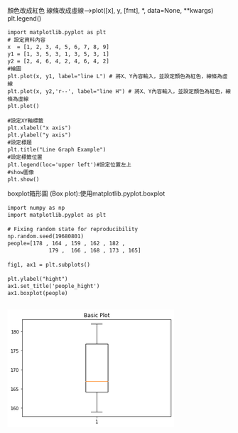 
顏色改成紅色 線條改成虛線-->plot([x], y, [fmt], *, data=None, **kwargs) plt.legend()
```
import matplotlib.pyplot as plt
# 設定資料內容
x  = [1, 2, 3, 4, 5, 6, 7, 8, 9]
y1 = [1, 3, 5, 3, 1, 3, 5, 3, 1]
y2 = [2, 4, 6, 4, 2, 4, 6, 4, 2]
#繪圖
plt.plot(x, y1, label="line L") # 將X、Y內容輸入，並設定顏色為紅色，線條為虛線
plt.plot(x, y2,'r--', label="line H") # 將X、Y內容輸入，並設定顏色為紅色，線條為虛線
plt.plot()

#設定XY軸標籤
plt.xlabel("x axis")
plt.ylabel("y axis")
#設定標題
plt.title("Line Graph Example")
#設定標籤位置
plt.legend(loc='upper left')#設定位置左上
#show圖像
plt.show()
```


boxplot箱形圖 (Box plot):使用matplotlib.pyplot.boxplot

```
import numpy as np
import matplotlib.pyplot as plt

# Fixing random state for reproducibility
np.random.seed(19680801)
people=[178 , 164 , 159 , 162 , 182 , 
             179 ,  166 , 168 , 173 , 165]

fig1, ax1 = plt.subplots()

plt.ylabel("hight")
ax1.set_title('people_hight')
ax1.boxplot(people)


```

![BOXPLOT](/page/boxplot.png)
